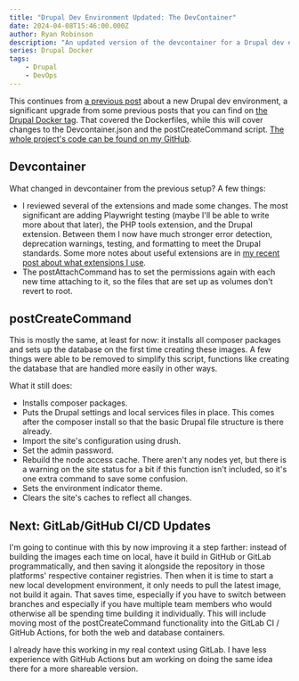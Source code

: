 ```yaml
---
title: "Drupal Dev Environment Updated: The DevContainer"
date: 2024-04-08T15:46:00.000Z
author: Ryan Robinson
description: "An updated version of the devcontainer for a Drupal dev environment."
series: Drupal Docker
tags:
    - Drupal
    - DevOps
---
```


This continues from [a previous post](/posts/2024/dev-env-updated-dockerfiles/) about a new Drupal dev environment, a significant upgrade from some previous posts that you can find on [the Drupal Docker tag](/tags/drupal-docker/). That covered the Dockerfiles, while this will cover changes to the Devcontainer.json and the postCreateCommand script. [The whole project's code can be found on my GitHub](https://github.com/ryan-l-robinson/Drupal-Devcontainer).

## Devcontainer

What changed in devcontainer from the previous setup? A few things:

- I reviewed several of the extensions and made some changes. The most significant are adding Playwright testing (maybe I'll be able to write more about that later), the PHP tools extension, and the Drupal extension. Between them I now have much stronger error detection, deprecation warnings, testing, and formatting to meet the Drupal standards. Some more notes about useful extensions are in [my recent post about what extensions I use](/websites/vs-code/extensions-2024/).
- The postAttachCommand has to set the permissions again with each new time attaching to it, so the files that are set up as volumes don't revert to root.

## postCreateCommand

This is mostly the same, at least for now: it installs all composer packages and sets up the database on the first time creating these images. A few things were able to be removed to simplify this script, functions like creating the database that are handled more easily in other ways. 

What it still does:

- Installs composer packages.
- Puts the Drupal settings and local services files in place. This comes after the composer install so that the basic Drupal file structure is there already.
- Import the site's configuration using drush.
- Set the admin password.
- Rebuild the node access cache. There aren't any nodes yet, but there is a warning on the site status for a bit if this function isn't included, so it's one extra command to save some confusion.
- Sets the environment indicator theme.
- Clears the site's caches to reflect all changes.

## Next: GitLab/GitHub CI/CD Updates

I'm going to continue with this by now improving it a step farther: instead of building the images each time on local, have it build in GitHub or GitLab programmatically, and then saving it alongside the repository in those platforms' respective container registries. Then when it is time to start a new local development environment, it only needs to pull the latest image, not build it again. That saves time, especially if you have to switch between branches and especially if you have multiple team members who would otherwise all be spending time building it individually. This will include moving most of the postCreateCommand functionality into the GitLab CI / GitHub Actions, for both the web and database containers.

I already have this working in my real context using GitLab. I have less experience with GitHub Actions but am working on doing the same idea there for a more shareable version.
